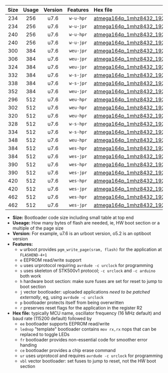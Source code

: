 |Size|Usage|Version|Features|Hex file|
|:-:|:-:|:-:|:-:|:--|
|234|256|u7.6|`w-u-hpr`|[atmega164p_1mhz8432_19200bps_ur.hex](https://raw.githubusercontent.com/stefanrueger/urboot/main//atmega164p_1mhz8432_19200bps_ur.hex)|
|234|256|u7.6|`w-u-jpr`|[atmega164p_1mhz8432_19200bps_ur_vbl.hex](https://raw.githubusercontent.com/stefanrueger/urboot/main//atmega164p_1mhz8432_19200bps_ur_vbl.hex)|
|240|256|u7.6|`w-u-hpr`|[atmega164p_1mhz8432_19200bps_lednop_ur.hex](https://raw.githubusercontent.com/stefanrueger/urboot/main//atmega164p_1mhz8432_19200bps_lednop_ur.hex)|
|240|256|u7.6|`w-u-jpr`|[atmega164p_1mhz8432_19200bps_lednop_ur_vbl.hex](https://raw.githubusercontent.com/stefanrueger/urboot/main//atmega164p_1mhz8432_19200bps_lednop_ur_vbl.hex)|
|300|384|u7.6|`weu-jpr`|[atmega164p_1mhz8432_19200bps_ee_ur_vbl.hex](https://raw.githubusercontent.com/stefanrueger/urboot/main//atmega164p_1mhz8432_19200bps_ee_ur_vbl.hex)|
|306|384|u7.6|`weu-jpr`|[atmega164p_1mhz8432_19200bps_ee_lednop_ur_vbl.hex](https://raw.githubusercontent.com/stefanrueger/urboot/main//atmega164p_1mhz8432_19200bps_ee_lednop_ur_vbl.hex)|
|324|384|u7.6|`weu-jpr`|[atmega164p_1mhz8432_19200bps_ee_lednop_fr_ur_vbl.hex](https://raw.githubusercontent.com/stefanrueger/urboot/main//atmega164p_1mhz8432_19200bps_ee_lednop_fr_ur_vbl.hex)|
|332|384|u7.6|`w-s-jpr`|[atmega164p_1mhz8432_19200bps_vbl.hex](https://raw.githubusercontent.com/stefanrueger/urboot/main//atmega164p_1mhz8432_19200bps_vbl.hex)|
|338|384|u7.6|`w-s-jpr`|[atmega164p_1mhz8432_19200bps_lednop_vbl.hex](https://raw.githubusercontent.com/stefanrueger/urboot/main//atmega164p_1mhz8432_19200bps_lednop_vbl.hex)|
|352|384|u7.6|`weu-jpr`|[atmega164p_1mhz8432_19200bps_ee_lednop_fr_ce_ur_vbl.hex](https://raw.githubusercontent.com/stefanrueger/urboot/main//atmega164p_1mhz8432_19200bps_ee_lednop_fr_ce_ur_vbl.hex)|
|296|512|u7.6|`weu-hpr`|[atmega164p_1mhz8432_19200bps_ee_ur.hex](https://raw.githubusercontent.com/stefanrueger/urboot/main//atmega164p_1mhz8432_19200bps_ee_ur.hex)|
|302|512|u7.6|`weu-hpr`|[atmega164p_1mhz8432_19200bps_ee_lednop_ur.hex](https://raw.githubusercontent.com/stefanrueger/urboot/main//atmega164p_1mhz8432_19200bps_ee_lednop_ur.hex)|
|320|512|u7.6|`weu-hpr`|[atmega164p_1mhz8432_19200bps_ee_lednop_fr_ur.hex](https://raw.githubusercontent.com/stefanrueger/urboot/main//atmega164p_1mhz8432_19200bps_ee_lednop_fr_ur.hex)|
|328|512|u7.6|`w-s-hpr`|[atmega164p_1mhz8432_19200bps.hex](https://raw.githubusercontent.com/stefanrueger/urboot/main//atmega164p_1mhz8432_19200bps.hex)|
|334|512|u7.6|`w-s-hpr`|[atmega164p_1mhz8432_19200bps_lednop.hex](https://raw.githubusercontent.com/stefanrueger/urboot/main//atmega164p_1mhz8432_19200bps_lednop.hex)|
|348|512|u7.6|`weu-hpr`|[atmega164p_1mhz8432_19200bps_ee_lednop_fr_ce_ur.hex](https://raw.githubusercontent.com/stefanrueger/urboot/main//atmega164p_1mhz8432_19200bps_ee_lednop_fr_ce_ur.hex)|
|384|512|u7.6|`wes-hpr`|[atmega164p_1mhz8432_19200bps_ee.hex](https://raw.githubusercontent.com/stefanrueger/urboot/main//atmega164p_1mhz8432_19200bps_ee.hex)|
|384|512|u7.6|`wes-jpr`|[atmega164p_1mhz8432_19200bps_ee_vbl.hex](https://raw.githubusercontent.com/stefanrueger/urboot/main//atmega164p_1mhz8432_19200bps_ee_vbl.hex)|
|390|512|u7.6|`wes-hpr`|[atmega164p_1mhz8432_19200bps_ee_lednop.hex](https://raw.githubusercontent.com/stefanrueger/urboot/main//atmega164p_1mhz8432_19200bps_ee_lednop.hex)|
|390|512|u7.6|`wes-jpr`|[atmega164p_1mhz8432_19200bps_ee_lednop_vbl.hex](https://raw.githubusercontent.com/stefanrueger/urboot/main//atmega164p_1mhz8432_19200bps_ee_lednop_vbl.hex)|
|420|512|u7.6|`wes-hpr`|[atmega164p_1mhz8432_19200bps_ee_lednop_fr.hex](https://raw.githubusercontent.com/stefanrueger/urboot/main//atmega164p_1mhz8432_19200bps_ee_lednop_fr.hex)|
|420|512|u7.6|`wes-jpr`|[atmega164p_1mhz8432_19200bps_ee_lednop_fr_vbl.hex](https://raw.githubusercontent.com/stefanrueger/urboot/main//atmega164p_1mhz8432_19200bps_ee_lednop_fr_vbl.hex)|
|462|512|u7.6|`wes-hpr`|[atmega164p_1mhz8432_19200bps_ee_lednop_fr_ce.hex](https://raw.githubusercontent.com/stefanrueger/urboot/main//atmega164p_1mhz8432_19200bps_ee_lednop_fr_ce.hex)|
|462|512|u7.6|`wes-jpr`|[atmega164p_1mhz8432_19200bps_ee_lednop_fr_ce_vbl.hex](https://raw.githubusercontent.com/stefanrueger/urboot/main//atmega164p_1mhz8432_19200bps_ee_lednop_fr_ce_vbl.hex)|

- **Size:** Bootloader code size including small table at top end
- **Useage:** How many bytes of flash are needed, ie, HW boot section or a multiple of the page size
- **Version:** For example, u7.6 is an urboot version, o5.2 is an optiboot version
- **Features:**
  + `w` urboot provides `pgm_write_page(sram, flash)` for the application at `FLASHEND-4+1`
  + `e` EEPROM read/write support
  + `u` uses urprotocol requiring `avrdude -c urclock` for programming
  + `s` uses skeleton of STK500v1 protocol; `-c urclock` and `-c arduino` both work
  + `h` hardware boot section: make sure fuses are set for reset to jump to boot section
  + `j` vector bootloader: uploaded applications *need to be patched externally*, eg, using `avrdude -c urclock`
  + `p` bootloader protects itself from being overwritten
  + `r` preserves reset flags for the application in the register R2
- **Hex file:** typically MCU name, oscillator frequency (16 MHz default) and baud rate (115200 default) followed by
  + `ee` bootloader supports EEPROM read/write
  + `lednop` "template" bootloader contains `mov rx,rx` nops that can be replaced to toggle LEDs
  + `fr` bootloader provides non-essential code for smoother error handing
  + `ce` bootloader provides a chip erase command
  + `ur` uses urprotocol and requires `avrdude -c urclock` for programming
  + `vbl` vector bootloader: set fuses to jump to reset, not the HW boot section

